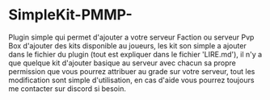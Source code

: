 # SimpleKit-PMMP-

Plugin simple qui permet d'ajouter a votre serveur Faction ou serveur Pvp Box d'ajouter des kits disponible au joueurs, les kit son simple a ajouter dans le fichier du plugin (tout est expliquer dans le fichier 'LIRE.md'), il n'y a que quelque kit d'ajouter basique au serveur avec chacun sa propre permission que vous pourrez attribuer au grade sur votre serveur, tout les modification sont simple d'utilisation, en cas d'aide vous pourrez toujours me contacter sur discord si besoin.
